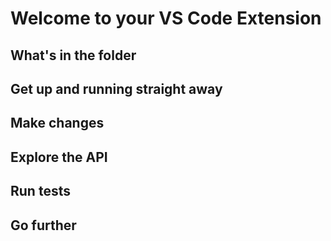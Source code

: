 # Welcome to your VS Code Extension

## What's in the folder


## Get up and running straight away

## Make changes


## Explore the API

## Run tests

## Go further
